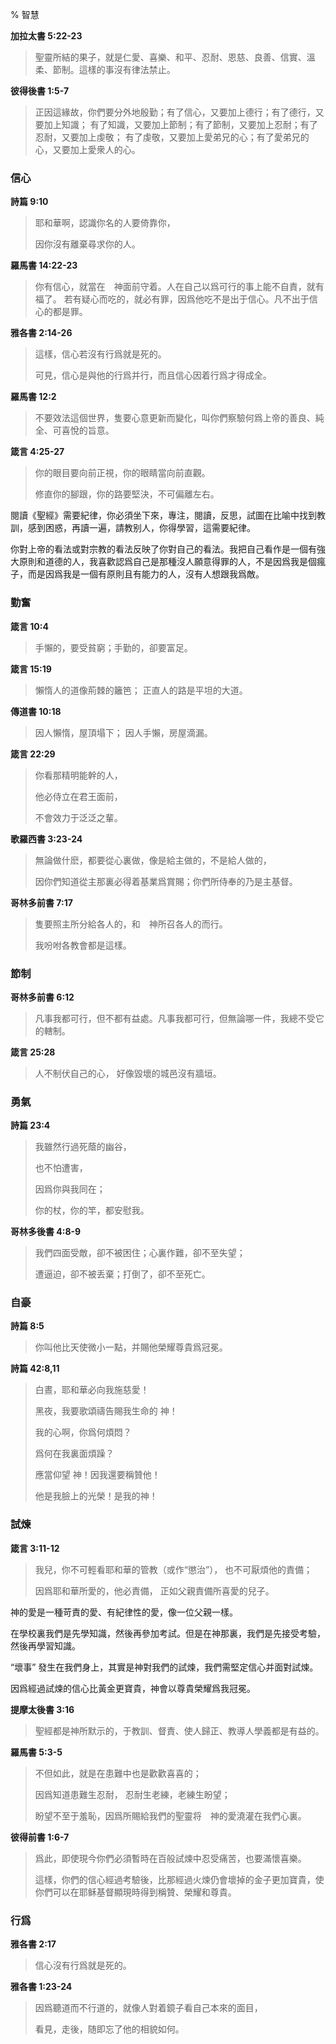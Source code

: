 % 智慧

__加拉太書 5:22-23__

> 聖靈所結的果子，就是仁愛、喜樂、和平、忍耐、恩慈、良善、信實、溫柔、節制。這樣的事沒有律法禁止。

__彼得後書 1:5-7__

> 正因這緣故，你們要分外地殷勤；有了信心，又要加上德行；有了德行，又要加上知識； 有了知識，又要加上節制；有了節制，又要加上忍耐；有了忍耐，又要加上虔敬； 有了虔敬，又要加上愛弟兄的心；有了愛弟兄的心，又要加上愛衆人的心。

### 信心

__詩篇 9:10__

> 耶和華啊，認識你名的人要倚靠你，
>
> 因你沒有離棄尋求你的人。

__羅馬書 14:22-23__

> 你有信心，就當在　神面前守着。人在自己以爲可行的事上能不自責，就有福了。 若有疑心而吃的，就必有罪，因爲他吃不是出于信心。凡不出于信心的都是罪。

__雅各書 2:14-26__

> 這樣，信心若沒有行爲就是死的。
>
> 可見，信心是與他的行爲并行，而且信心因着行爲才得成全。

__羅馬書 12:2__

> 不要效法這個世界，隻要心意更新而變化，叫你們察驗何爲上帝的善良、純全、可喜悅的旨意。

__箴言 4:25-27__

> 你的眼目要向前正視，你的眼睛當向前直觀。
>
> 修直你的腳跟，你的路要堅決，不可偏離左右。

閱讀《聖經》需要紀律，你必須坐下來，專注，閱讀，反思，試圖在比喻中找到教訓，感到困惑，再讀一遍，請教别人，你得學習，這需要紀律。

你對上帝的看法或對宗教的看法反映了你對自己的看法。我把自己看作是一個有強大原則和道德的人，我喜歡認爲自己是那種沒人願意得罪的人，不是因爲我是個瘋子，而是因爲我是一個有原則且有能力的人，沒有人想跟我爲敵。


### 勤奮

__箴言 10:4__

> 手懶的，要受貧窮；手勤的，卻要富足。

__箴言 15:19__

> 懶惰人的道像荊棘的籬笆；
> 正直人的路是平坦的大道。

__傳道書 10:18__

> 因人懶惰，屋頂塌下；
> 因人手懶，房屋滴漏。

__箴言 22:29__

> 你看那精明能幹的人，
>
> 他必侍立在君王面前，
>
> 不會效力于泛泛之輩。

__歌羅西書 3:23-24__

> 無論做什麽，都要從心裏做，像是給主做的，不是給人做的，
>
> 因你們知道從主那裏必得着基業爲賞賜；你們所侍奉的乃是主基督。

__哥林多前書 7:17__

> 隻要照主所分給各人的，和　神所召各人的而行。
>
> 我吩咐各教會都是這樣。

### 節制

__哥林多前書 6:12__

> 凡事我都可行，但不都有益處。凡事我都可行，但無論哪一件，我總不受它的轄制。

__箴言 25:28__

> 人不制伏自己的心，
> 好像毀壞的城邑沒有牆垣。

### 勇氣

__詩篇 23:4__

> 我雖然行過死蔭的幽谷，
>
> 也不怕遭害，
>
> 因爲你與我同在；
>
> 你的杖，你的竿，都安慰我。

__哥林多後書 4:8-9__

> 我們四面受敵，卻不被困住；心裏作難，卻不至失望； 
>
> 遭逼迫，卻不被丢棄；打倒了，卻不至死亡。

### 自豪

__詩篇 8:5__

> 你叫他比天使微小一點，并賜他榮耀尊貴爲冠冕。

__詩篇 42:8,11__

> 白晝，耶和華必向我施慈愛！
>
> 黑夜，我要歌頌禱告賜我生命的 神！
>
> 我的心啊，你爲何煩悶？
>
> 爲何在我裏面煩躁？
>
> 應當仰望 神！因我還要稱贊他！
>
> 他是我臉上的光榮！是我的神！

### 試煉

__箴言 3:11-12__

> 我兒，你不可輕看耶和華的管教（或作“懲治”），
> 也不可厭煩他的責備；
>
> 因爲耶和華所愛的，他必責備，
> 正如父親責備所喜愛的兒子。

神的愛是一種苛責的愛、有紀律性的愛，像一位父親一樣。

在學校裏我們是先學知識，然後再參加考試。但是在神那裏，我們是先接受考驗，然後再學習知識。

“壞事” 發生在我們身上，其實是神對我們的試煉，我們需堅定信心并面對試煉。

因爲經過試煉的信心比黃金更寶貴，神會以尊貴榮耀爲我冠冕。

__提摩太後書 3:16__

> 聖經都是神所默示的，于教訓、督責、使人歸正、教導人學義都是有益的。

__羅馬書 5:3-5__

> 不但如此，就是在患難中也是歡歡喜喜的；
>
> 因爲知道患難生忍耐， 忍耐生老練，老練生盼望； 
>
> 盼望不至于羞恥，因爲所賜給我們的聖靈将　神的愛澆灌在我們心裏。

__彼得前書 1:6-7__

> 爲此，即使現今你們必須暫時在百般試煉中忍受痛苦，也要滿懷喜樂。
>
> 這樣，你們的信心經過考驗後，比那經過火煉仍會壞掉的金子更加寶貴，使你們可以在耶稣基督顯現時得到稱贊、榮耀和尊貴。

### 行爲

__雅各書 2:17__

> 信心沒有行爲就是死的。

__雅各書 1:23-24__

> 因爲聽道而不行道的，就像人對着鏡子看自己本來的面目，
>
> 看見，走後，随即忘了他的相貌如何。

